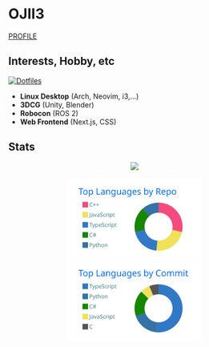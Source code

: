 # OJII3

[PROFILE](https://ojii3.github.io/profile)

## Interests, Hobby, etc

[![Dotfiles](https://github-readme-stats.vercel.app/api/pin?username=ojii3&repo=dotfiles&theme=transparent)](https://github.com/ojii3/dotfiles)

- **Linux Desktop** (Arch, Neovim, i3,...)
- **3DCG** (Unity, Blender)
- **Robocon** (ROS 2)
- **Web Frontend** (Next.js, CSS)


## Stats

<p align="center">
  <img src="https://github-readme-stats.vercel.app/api?username=ojii3&show_icons=true&theme=transparent&hide_border=true">
</p>

<p align="center">
  <img height="160" src="/profile-summary-card-output/transparent/1-repos-per-language.svg">
  <img height="160" src="https://raw.githubusercontent.com/OJII3/OJII3/main/profile-summary-card-output/transparent/2-most-commit-language.svg">
</p>

